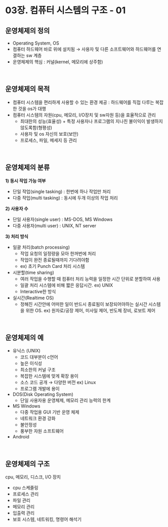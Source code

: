 # 03장. 컴퓨터 시스템의 구조 - 01

## **운영체제의 정의**

- Operating System, OS
- 컴퓨터 하드웨어 바로 위에 설치됨 → 사용자 및 다른 소프트웨어와 하드웨어를 연결하는 sw 계층
- 운영체제의 핵심 : 커널(kernel, 메모리에 상주함)

<br>

## **운영체제의 목적**

- 컴퓨터 시스템을 편리하게 사용할 수 있는 환경 제공 : 하드웨어를 직접 다루는 복잡한 것을 os가 대행
- 컴퓨터 시스템의 자원(cpu, 메모리, I/O장치 및 sw자원 등)을 효율적으로 관리
    - 최대한의 성능(효율성) + 특정 사용자나 프로그램의 지나친 불이익이 발생하지 않도록함(형평성)
    - 사용자 및 os 자신의 보호(보안)
    - 프로세스, 파일, 메세지 등 관리
    

<br>

## **운영체제의 분류**

**1) 동시 작업 가능 여부**

- 단일 작업(single tasking) : 한번에 하나 작업만 처리
- 다중 작업(multi tasking) : 동시에 두개 이상의 작업 처리

**2) 사용자 수**

- 단일 사용자(single user) : MS-DOS, MS Windows
- 다중 사용자(multi user) : UNIX, NT server

**3) 처리 방식**

- 일괄 처리(batch processing)
    - 작업 요청의 일정량을 모아 한꺼번에 처리
    - 작업이 완전 종료될때까지 기다려야함
    - ex) 초기 Punch Card 처리 시스템
- 시분할(time sharing)
    - 여러 작업을 수행할 때 컴퓨터 처리 능력을 일정한 시간 단위로 분할하여 사용
    - 일괄 처리 시스템에 비해 짧은 응답시간. ex) UNIX
    - Interactive한 방식
- 실시간(Realtime OS)
    - 정해진 시간안에 어떠한 일이 반드시 종료됨이 보장되어야하는 실시간 시스템을 위한 OS. ex) 원자로/공장 제어, 미사일 제어, 반도체 장비, 로보트 제어
    

<br>

## **운영체제의 예**

- 유닉스 (UNIX)
    - 코드 대부분이 c언어
    - 높은 이식성
    - 최소한의 커널 구조
    - 복잡한 시스템에 맞게 확장 용이
    - 소스 코드 공개 → 다양한 버전 ex) Linux
    - 프로그램 개발에 용이
- DOS(Disk Operating System)
    - 단일 사용자용 운영체제, 메모리 관리 능력의 한계
- MS Windows
    - 다중 작업용 GUI 기반 운영 체제
    - 네트워크 환경 강화
    - 불안정성
    - 풍부한 자원 소프트웨어
- Android

<br>

## **운영체제의 구조**

cpu, 메모리, 디스크, I/O 장치

- cpu 스케줄링
- 프로세스 관리
- 파일 관리
- 메모리 관리
- 입출력 관리
- 보호 시스템, 네트워킹, 명령어 해석기
